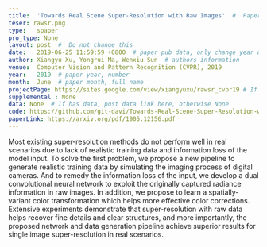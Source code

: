 ```yaml
---
title:  'Towards Real Scene Super-Resolution with Raw Images'  #  Paper title, covered by ''
teser: rawsr.png
type:   spaper
pro_type: None
layout: post  #  Do not change this
date:   2019-06-25 11:59:59 +0800  # paper pub data, only change year and month according to this format
author: Xiangyu Xu, Yongrui Ma, Wenxiu Sun  # authors information
venue:  Computer Vision and Pattern Recognition (CVPR), 2019
year:   2019  # paper year, number
month:  June  # paper month, full name
projectPage: https://sites.google.com/view/xiangyuxu/rawsr_cvpr19 # If has project page, link here, otherwise None
supplemental : None
data: None  # If has data, post data link here, otherwise None
code: https://github.com/git-davi/Towards-Real-Scene-Super-Resolution-with-Raw-Images
paperLink: https://arxiv.org/pdf/1905.12156.pdf
---
```


Most existing super-resolution methods do not perform well in real scenarios due to lack of realistic training data and information loss of the model input. To solve the first problem, we propose a new pipeline to generate realistic training data by simulating the imaging process of digital cameras. And to remedy the information loss of the input, we develop a dual convolutional neural network to exploit the originally captured radiance information in raw images. In addition, we propose to learn a spatially-variant color transformation which helps more effective color corrections. Extensive experiments demonstrate that super-resolution with raw data helps recover fine details and clear structures, and more importantly, the proposed network and data generation pipeline achieve superior results for single image super-resolution in real scenarios.


